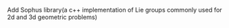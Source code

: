 Add Sophus library(a c++ implementation of Lie groups commonly used for 2d and 3d geometric problems)

